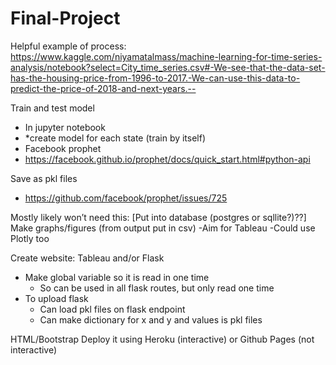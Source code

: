 # Final-Project

Helpful example of process: 
 https://www.kaggle.com/niyamatalmass/machine-learning-for-time-series-analysis/notebook?select=City_time_series.csv#-We-see-that-the-data-set-has-the-housing-price-from-1996-to-2017.-We-can-use-this-data-to-predict-the-price-of-2018-and-next-years.--


Train and test model
  - In jupyter notebook
  - *create model for each state (train by itself)
  - Facebook prophet
  - https://facebook.github.io/prophet/docs/quick_start.html#python-api

Save as pkl files
  - https://github.com/facebook/prophet/issues/725 
  
Mostly likely won’t need this: [Put into database (postgres or sqllite?)??]
Make graphs/figures (from output put in csv)
  -Aim for Tableau
  -Could use Plotly too

Create website: Tableau and/or Flask
  - Make global variable so it is read in one time
      - So can be used in all flask routes, but only read one time
  - To upload flask
      - Can load pkl files on flask endpoint
      - Can make dictionary for x and y and values is pkl files
      
HTML/Bootstrap
Deploy it using Heroku (interactive) or Github Pages (not interactive) 

     




